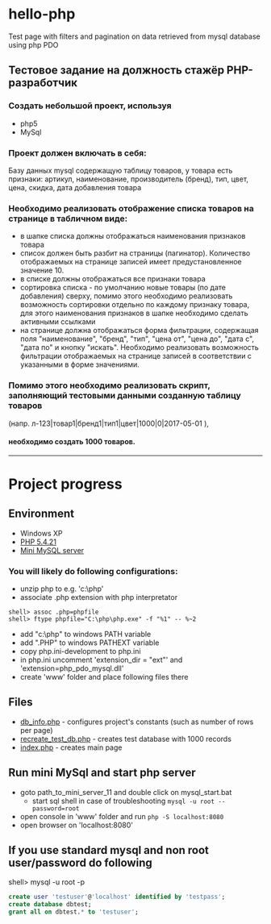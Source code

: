# hello-php
Test page with filters and pagination on data retrieved from mysql database using php PDO

## Тестовое задание на должность стажёр PHP-разработчик

### Создать небольшой проект, используя
* php5
* MySql

### Проект должен включать в себя:
Базу данных mysql содержащую таблицу товаров, у товара есть признаки: артикул, наименование, производитель (бренд), тип, цвет, цена, скидка, дата добавления товара

### Необходимо реализовать отображение списка товаров на странице в табличном виде:
* в шапке списка должны отображаться наименования признаков товара
* список должен быть разбит на страницы (пагинатор). Количество отображаемых на странице записей имеет предустановленное значение 10.
* в списке должны отображаться все признаки товара
* сортировка списка - по умолчанию новые товары (по дате добавления) сверху, помимо этого необходимо реализовать возможность сортировки отдельно по каждому признаку товара, для этого наименования признаков в шапке необходимо сделать активными ссылками
* на странице должна отображаться форма фильтрации, содержащая поля "наименование", "бренд", "тип", "цена от", "цена до", "дата с", "дата по" и кнопку "искать". Необходимо реализовать возможность фильтрации отображаемых на странице записей в соответствии с указанными в форме значениями.

### Помимо этого необходимо реализовать скрипт, заполняющий тестовыми данными созданную таблицу товаров
(напр. л-123|товар1|бренд1|тип1|цвет|1000|0|2017-05-01 ),
#### необходимо создать 1000 товаров.

- - -
# Project progress
## Environment
* Windows XP
* [PHP 5.4.21](https://www.hosoft.ru/download/software/php/5.4.21)
* [Mini MySQL server](http://wiki.uniformserver.com/index.php/Mini_Servers%3A_MySQL_5.0.67_Portable)

### You will likely do following configurations:
* unzip php to e.g. 'c:\php'
* associate .php extension with php interpretator
```
shell> assoc .php=phpfile
shell> ftype phpfile="C:\php\php.exe" -f "%1" -- %~2
```
* add "c:\php" to windows PATH variable
* add ".PHP" to windows PATHEXT variable
* copy php.ini-development to php.ini
* in php.ini uncomment 'extension_dir = "ext"' and 'extension=php_pdo_mysql.dll'
* create 'www' folder and place following files there

## Files
* [db_info.php](db_info.php) - configures project's constants (such as number of rows per page)
* [recreate_test_db.php](recreate_test_db.php) - creates test database with 1000 records
* [index.php](index.php) - creates main page

## Run mini MySql and start php server
* goto path_to_mini_server_11 and double click on mysql_start.bat
  * start sql shell in case of troubleshooting ```mysql -u root --password=root```
* open console in 'www' folder and run ```php -S localhost:8080```
* open browser on 'localhost:8080'

## If you use standard mysql and non root user/password do following
shell> mysql -u root -p
```sql
create user 'testuser'@'localhost' identified by 'testpass';
create database dbtest;
grant all on dbtest.* to 'testuser';
```
